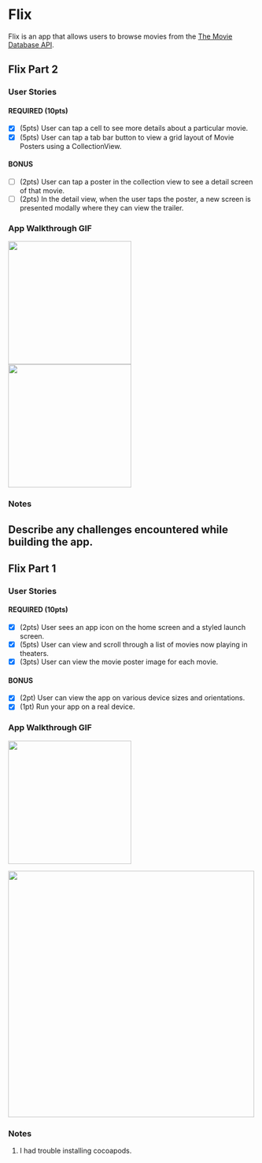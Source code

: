 # Flix

Flix is an app that allows users to browse movies from the [The Movie Database API](http://docs.themoviedb.apiary.io/#).


## Flix Part 2

### User Stories

#### REQUIRED (10pts)
- [X] (5pts) User can tap a cell to see more details about a particular movie.
- [X] (5pts) User can tap a tab bar button to view a grid layout of Movie Posters using a CollectionView.

#### BONUS
- [ ] (2pts) User can tap a poster in the collection view to see a detail screen of that movie.
- [ ] (2pts) In the detail view, when the user taps the poster, a new screen is presented modally where they can view the trailer.

### App Walkthrough GIF


<img src="https://i.imgur.com/b1MzJGj.gif" width=250><br>
<img src="https://i.imgur.com/yO7s5ko.gif" width=250><br>

### Notes
Describe any challenges encountered while building the app.
---

## Flix Part 1

### User Stories


#### REQUIRED (10pts)
- [X] (2pts) User sees an app icon on the home screen and a styled launch screen.
- [X] (5pts) User can view and scroll through a list of movies now playing in theaters.
- [X] (3pts) User can view the movie poster image for each movie.

#### BONUS
- [X] (2pt) User can view the app on various device sizes and orientations.
- [X] (1pt) Run your app on a real device.

### App Walkthrough GIF




<img src="https://i.imgur.com/bnVbcWo.gif" width=250><br>

<img src="https://i.imgur.com/CJ37E6u.gif" width=500><br>




### Notes
1. I had trouble installing cocoapods.

